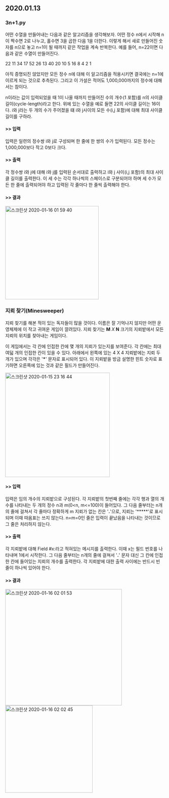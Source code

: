 ## 2020.01.13

### 3n+1.py

어떤 수열을 만들어내는 다음과 같은 알고리즘을 생각해보자. 어떤 정수 n에서 시작해 n이 짝수면 2로 나누고, 홀수면 3을 곱한 다음 1을 더한다. 이렇게 해서 새로 만들어진 숫자를 n으로 놓고 n=1이 될 때까지 같은 작업을 계속 반복한다. 예를 들어, n=22이면 다음과 같은 수열이 만들어진다.

22 11 34 17 52 26 13 40 20 10 5 16 8 4 2 1

아직 증명되진 않았지만 모든 정수 n에 대해 이 알고리즘을 적용시키면 결국에는 n=1에 이르게 되는 것으로 추측된다. 그리고 이 가설은 적어도 1,000,000까지의 정수에 대해서는 참이다.

n이라는 값이 입력되었을 때 1이 나올 때까지 만들어진 수의 개수(1 포함)를 n의 사이클 길이(cycle-length)라고 한다. 위에 있는 수열을 예로 들면 22의 사이클 길이는 16이다. i와 j라는 두 개의 수가 주어졌을 떄 i와 j사이의 모든 수(i,j 포함)에 대해 최대 사이클 길이를 구하라.

#### >> 입력

입력은 일련의 정수쌍 i와 j로 구성되며 한 줄에 한 쌍의 수가 입력된다. 모든 정수는 1,000,000보다 작고 0보다 크다.

#### >> 출력

각 정수쌍 i와 j에 대해 i와 j를 입력된 순서대로 출력하고 i와 j 사이(i,j 포함)의 최대 사이클 길이를 출력한다. 이 세 수는 각각 하나씩의 스페이스로 구분되어야 하며 세 수가 모든 한 줄에 출력되어야 하고 입력된 각 줄마다 한 줄씩 출력해야 한다.

#### >> 결과

<img width="295" alt="스크린샷 2020-01-16 01 59 40" src="https://user-images.githubusercontent.com/50854729/72454335-ff72ea80-3803-11ea-850e-2a7ad3d15234.png">



### 지뢰 찾기(Minesweeper)

지뢰 찾기를 해본 적이 있는 독자들이 많을 것이다. 이름은 잘 기억나지 않지만 어떤 운영체제에 이 작고 귀여운 게임이 깔려있다. 지뢰 찾기는 <b>M</b> <i>X</i> <b>N</b> 크기의 지뢰밭에서 모든 지뢰의 위치를 찾아내는 게임이다.

이 게임에서는 각 칸에 인접한 칸에 몇 개의 지뢰가 있는지를 보여준다. 각 칸에는 최대 여덟 개의 인접한 칸이 있을 수 있다. 아래에서 왼쪽에 있는 4 X 4 지뢰밭에는 지뢰 두 개가 있으며 각각은 '<b>*</b>' 문자로 표시되어 있다. 이 지뢰밭을 방금 설명한 힌트 숫자로 표기하면 오른쪽에 있는 것과 같은 필드가 만들어진다.

<img width="330" alt="스크린샷 2020-01-15 23 16 44" src="https://user-images.githubusercontent.com/50854729/72442045-1eb34d00-37ef-11ea-844f-958a1a6cf8d5.png"  >

#### >> 입력

입력은 임의 개수의 지뢰밭으로 구성된다. 각 지뢰밭의 첫번째 줄에는 각각 행과 열의 개수를 나타내는 두 개의 정수 n과 m(0<n, m<=100)이 들어있다. 그 다음 줄부터는 n개의 줄에 걸쳐서 각 줄마다 정확하게 m 지뢰가 없는 칸은 '<b>.</b>'으로, 지뢰는 '*****'로 표시되며 이때 따옴표는 쓰지 않는다. n=m=0인 줄은 입력이 끝났음을 나타내는 것이므로 그 줄은 처리하지 않는다.

#### >> 출력

각 지뢰밭에 대해 Field #x:라고 적혀있는 메시지를 출력한다. 이때 x는 필드 번호를 나타내며 1에서 시작한다. 그 다음 줄부터는 n개의 줄에 걸쳐서 '<b>.</b>' 문자 대신 그 칸에 인접한 칸에 들어있는 지뢰의 개수를 출력한다. 각 지뢰밭에 대한 출력 사이에는 반드시 빈 줄이 하나씩 있어야 한다.

#### >> 결과

<img width="368" alt="스크린샷 2020-01-16 02 01 53" src="https://user-images.githubusercontent.com/50854729/72454530-642e4500-3804-11ea-9137-38b429ff0fbc.png">

<img width="276" alt="스크린샷 2020-01-16 02 02 45" src="https://user-images.githubusercontent.com/50854729/72454538-67293580-3804-11ea-86b9-4c506933569c.png">
